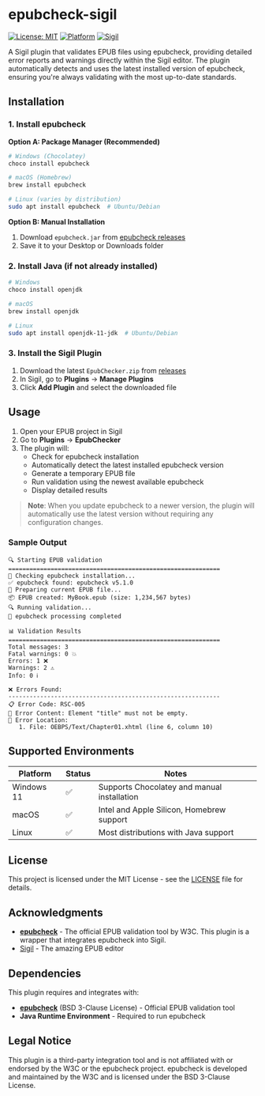 # epubcheck-sigil

[![License: MIT](https://img.shields.io/badge/License-MIT-yellow.svg)](https://opensource.org/licenses/MIT)
[![Platform](https://img.shields.io/badge/platform-Windows%20%7C%20macOS%20%7C%20Linux-lightgrey)](https://github.com/yourusername/epubcheck-sigil)
[![Sigil](https://img.shields.io/badge/Sigil-1.0%2B-blue)](https://sigil-ebook.com/)

A Sigil plugin that validates EPUB files using epubcheck, providing detailed error reports and warnings directly within the Sigil editor. The plugin automatically detects and uses the latest installed version of epubcheck, ensuring you're always validating with the most up-to-date standards.

## Installation

### 1. Install epubcheck

**Option A: Package Manager (Recommended)**
```bash
# Windows (Chocolatey)
choco install epubcheck

# macOS (Homebrew)
brew install epubcheck

# Linux (varies by distribution)
sudo apt install epubcheck  # Ubuntu/Debian
```

**Option B: Manual Installation**
1. Download `epubcheck.jar` from [epubcheck releases](https://github.com/w3c/epubcheck/releases)
2. Save it to your Desktop or Downloads folder

### 2. Install Java (if not already installed)

```bash
# Windows
choco install openjdk

# macOS
brew install openjdk

# Linux
sudo apt install openjdk-11-jdk  # Ubuntu/Debian
```

### 3. Install the Sigil Plugin

1. Download the latest `EpubChecker.zip` from [releases](https://github.com/jun-hyung-joon/epubcheck-sigil/releases)
2. In Sigil, go to **Plugins** → **Manage Plugins**
3. Click **Add Plugin** and select the downloaded file

## Usage

1. Open your EPUB project in Sigil
2. Go to **Plugins** → **EpubChecker**
3. The plugin will:
   - Check for epubcheck installation
   - Automatically detect the latest installed epubcheck version
   - Generate a temporary EPUB file
   - Run validation using the newest available epubcheck
   - Display detailed results

> **Note**: When you update epubcheck to a newer version, the plugin will automatically use the latest version without requiring any configuration changes.

### Sample Output

```
🔍 Starting EPUB validation
============================================================
🔧 Checking epubcheck installation...
✅ epubcheck found: epubcheck v5.1.0
📖 Preparing current EPUB file...
📦 EPUB created: MyBook.epub (size: 1,234,567 bytes)
🔍 Running validation...
📄 epubcheck processing completed

📊 Validation Results
============================================================
Total messages: 3
Fatal warnings: 0 💥
Errors: 1 ❌
Warnings: 2 ⚠️
Info: 0 ℹ️

❌ Errors Found:
------------------------------------------------------------
📋 Error Code: RSC-005
📄 Error Content: Element "title" must not be empty.
📍 Error Location:
   1. File: OEBPS/Text/Chapter01.xhtml (line 6, column 10)
```

## Supported Environments

| Platform | Status | Notes |
|----------|--------|-------|
| Windows 11 | ✅ | Supports Chocolatey and manual installation |
| macOS | ✅ | Intel and Apple Silicon, Homebrew support |
| Linux | ✅ | Most distributions with Java support |


## License

This project is licensed under the MIT License - see the [LICENSE](LICENSE) file for details.

## Acknowledgments

- **[epubcheck](https://github.com/w3c/epubcheck)** - The official EPUB validation tool by W3C. This plugin is a wrapper that integrates epubcheck into Sigil.
- [Sigil](https://sigil-ebook.com/) - The amazing EPUB editor

## Dependencies

This plugin requires and integrates with:
- **[epubcheck](https://github.com/w3c/epubcheck)** (BSD 3-Clause License) - Official EPUB validation tool
- **Java Runtime Environment** - Required to run epubcheck

## Legal Notice

This plugin is a third-party integration tool and is not affiliated with or endorsed by the W3C or the epubcheck project. epubcheck is developed and maintained by the W3C and is licensed under the BSD 3-Clause License.
